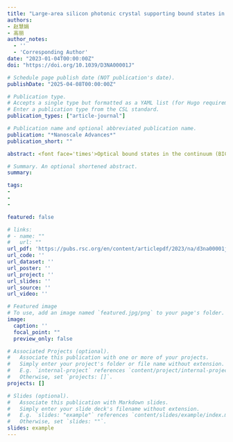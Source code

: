 ```yaml
---
title: "Large-area silicon photonic crystal supporting bound states in the continuum and optical sensing formed by nanoimprint lithography"
authors:
- 赵慧娟
- 高丽
author_notes:
  - ''
  - 'Corresponding Author'
date: "2023-01-04T00:00:00Z"
doi: "https://doi.org/10.1039/D3NA00001J"

# Schedule page publish date (NOT publication's date).
publishDate: "2025-04-08T00:00:00Z"

# Publication type.
# Accepts a single type but formatted as a YAML list (for Hugo requirements).
# Enter a publication type from the CSL standard.
publication_types: ["article-journal"]

# Publication name and optional abbreviated publication name.
publication: "*Nanoscale Advances*"
publication_short: ""

abstract: <font face='times'>Optical bound states in the continuum (BIC) are found in various dielectric, plasmonic and hybrid photonic systems. The localized BIC modes and quasi-BIC resonances can result in a large near-field enhancement and a high-quality factor with low optical loss. They represent a very promising class of ultrasensitive nanophotonic sensors. Usually, such quasi-BIC resonances can be carefully designed and realized in the photonic crystal that is precisely sculptured by electron beam lithography or interference lithography. Here, we report quasi-BIC resonances in large-area silicon photonic crystal slabs formed by soft nanoimprinting lithography and reactive ion etching. Such quasi-BIC resonances are extremely tolerant to fabrication imperfections while the optical characterization can be performed over macroscopic area by simple transmission measurements. By introducing lateral and vertical dimension changes during the etching process, the quasi-BIC resonance can be tuned over a wide range with the highest experimental quality factor of 136. We observe an ultra-high sensitivity of 1703 nm per RIU and a figure-of-merit of 65.5 for refractive index sensing. A good spectral shift is observed for detecting glucose solution concentration changes and adsorption of monolayer silane molecules. Our approach involves low-cost fabrication and easy characterization process for large-area quasi-BIC devices, which might enable future realistic optical sensing applications.</font>

# Summary. An optional shortened abstract.
summary: 

tags:
- 
- 
- 

featured: false

# links:
# - name: ""
#   url: ""
url_pdf: 'https://pubs.rsc.org/en/content/articlepdf/2023/na/d3na00001j'
url_code: ''
url_dataset: ''
url_poster: ''
url_project: ''
url_slides: ''
url_source: ''
url_video: ''

# Featured image
# To use, add an image named `featured.jpg/png` to your page's folder. 
image:
  caption: ''
  focal_point: ""
  preview_only: false

# Associated Projects (optional).
#   Associate this publication with one or more of your projects.
#   Simply enter your project's folder or file name without extension.
#   E.g. `internal-project` references `content/project/internal-project/index.md`.
#   Otherwise, set `projects: []`.
projects: []

# Slides (optional).
#   Associate this publication with Markdown slides.
#   Simply enter your slide deck's filename without extension.
#   E.g. `slides: "example"` references `content/slides/example/index.md`.
#   Otherwise, set `slides: ""`.
slides: example
---
```

